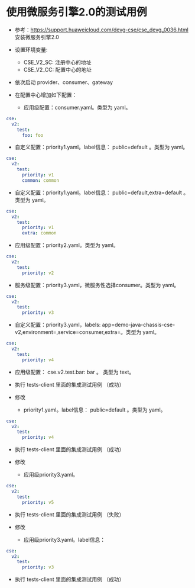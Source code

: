 # 使用微服务引擎2.0的测试用例

* 参考：https://support.huaweicloud.com/devg-cse/cse_devg_0036.html 安装微服务引擎2.0

* 设置环境变量:
  * CSE_V2_SC: 注册中心的地址
  * CSE_V2_CC: 配置中心的地址

* 依次启动 provider、consumer、gateway

* 在配置中心增加如下配置：
  * 应用级配置：consumer.yaml。类型为 yaml。 

```yaml
cse:
  v2:
    test:
      foo: foo
```

  * 自定义配置：priority1.yaml。label信息： public=default 。类型为 yaml。 
```yaml
cse:
  v2:
    test:
      priority: v1
      common: common
```

  * 自定义配置：priority1.yaml。label信息： public=default,extra=default 。类型为 yaml。 
```yaml
cse:
  v2:
    test:
      priority: v1
      extra: common
```

  * 应用级配置：priority2.yaml。类型为 yaml。 
```yaml
cse:
  v2:
    test:
      priority: v2
```

  * 服务级配置：priority3.yaml，微服务性选择consumer。类型为 yaml。 
```yaml
cse:
  v2:
    test:
      priority: v3
```

  * 自定义配置：priority3.yaml，labels: app=demo-java-chassis-cse-v2,environment=,service=consumer,extra=。类型为 yaml。 
```yaml
cse:
  v2:
    test:
      priority: v4
```

  * 应用级配置： cse.v2.test.bar: bar 。 类型为 text。 
  
* 执行 tests-client 里面的集成测试用例 （成功）

* 修改
  * priority1.yaml。label信息： public=default 。类型为 yaml。 
```yaml
cse:
  v2:
    test:
      priority: v4
```

* 执行 tests-client 里面的集成测试用例 （成功） 

* 修改
  * 应用级priority3.yaml。 
```yaml
cse:
  v2:
    test:
      priority: v5
```

* 执行 tests-client 里面的集成测试用例 （失败） 

* 修改
  * 应用级priority3.yaml。label信息：  
```yaml
cse:
  v2:
    test:
      priority: v3
```

* 执行 tests-client 里面的集成测试用例 （成功） 